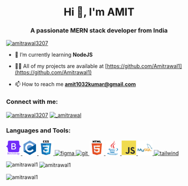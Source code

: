 <h1 align="center">Hi 👋, I'm AMIT</h1>
<h3 align="center">A passionate MERN stack developer from India</h3>

<p align="left"> <a href="https://twitter.com/amitrawal3207" target="blank"><img src="https://img.shields.io/twitter/follow/amitrawal3207?logo=twitter&style=for-the-badge" alt="amitrawal3207" /></a> </p>

- 🌱 I’m currently learning **NodeJS**

- 👨‍💻 All of my projects are available at [https://github.com/Amitrawal1](https://github.com/Amitrawal1)

- 📫 How to reach me **amit1032kumar@gmail.com**

<h3 align="left">Connect with me:</h3>
<p align="left">
<a href="https://twitter.com/amitrawal3207" target="blank"><img align="center" src="https://raw.githubusercontent.com/rahuldkjain/github-profile-readme-generator/master/src/images/icons/Social/twitter.svg" alt="amitrawal3207" height="30" width="40" /></a>
<a href="https://instagram.com/_amitrawal" target="blank"><img align="center" src="https://raw.githubusercontent.com/rahuldkjain/github-profile-readme-generator/master/src/images/icons/Social/instagram.svg" alt="_amitrawal" height="30" width="40" /></a>
</p>

<h3 align="left">Languages and Tools:</h3>
<p align="left"> <a href="https://getbootstrap.com" target="_blank" rel="noreferrer"> <img src="https://raw.githubusercontent.com/devicons/devicon/master/icons/bootstrap/bootstrap-plain-wordmark.svg" alt="bootstrap" width="40" height="40"/> </a> <a href="https://www.cprogramming.com/" target="_blank" rel="noreferrer"> <img src="https://raw.githubusercontent.com/devicons/devicon/master/icons/c/c-original.svg" alt="c" width="40" height="40"/> </a> <a href="https://www.w3schools.com/css/" target="_blank" rel="noreferrer"> <img src="https://raw.githubusercontent.com/devicons/devicon/master/icons/css3/css3-original-wordmark.svg" alt="css3" width="40" height="40"/> </a> <a href="https://www.figma.com/" target="_blank" rel="noreferrer"> <img src="https://www.vectorlogo.zone/logos/figma/figma-icon.svg" alt="figma" width="40" height="40"/> </a> <a href="https://git-scm.com/" target="_blank" rel="noreferrer"> <img src="https://www.vectorlogo.zone/logos/git-scm/git-scm-icon.svg" alt="git" width="40" height="40"/> </a> <a href="https://www.w3.org/html/" target="_blank" rel="noreferrer"> <img src="https://raw.githubusercontent.com/devicons/devicon/master/icons/html5/html5-original-wordmark.svg" alt="html5" width="40" height="40"/> </a> <a href="https://www.java.com" target="_blank" rel="noreferrer"> <img src="https://raw.githubusercontent.com/devicons/devicon/master/icons/java/java-original.svg" alt="java" width="40" height="40"/> </a> <a href="https://developer.mozilla.org/en-US/docs/Web/JavaScript" target="_blank" rel="noreferrer"> <img src="https://raw.githubusercontent.com/devicons/devicon/master/icons/javascript/javascript-original.svg" alt="javascript" width="40" height="40"/> </a> <a href="https://www.mysql.com/" target="_blank" rel="noreferrer"> <img src="https://raw.githubusercontent.com/devicons/devicon/master/icons/mysql/mysql-original-wordmark.svg" alt="mysql" width="40" height="40"/> </a> <a href="https://tailwindcss.com/" target="_blank" rel="noreferrer"> <img src="https://www.vectorlogo.zone/logos/tailwindcss/tailwindcss-icon.svg" alt="tailwind" width="40" height="40"/> </a> </p>

<p><img align="left" src="https://github-readme-stats.vercel.app/api/top-langs?username=amitrawal1&show_icons=true&locale=en&layout=compact" alt="amitrawal1" /></p>

<p>&nbsp;<img align="center" src="https://github-readme-stats.vercel.app/api?username=amitrawal1&show_icons=true&locale=en" alt="amitrawal1" /></p>

<p><img align="center" src="https://github-readme-streak-stats.herokuapp.com/?user=amitrawal1&" alt="amitrawal1" /></p>
